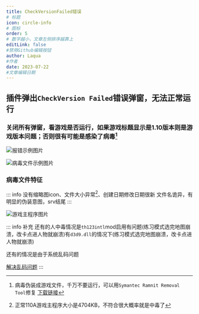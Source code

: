 ```yaml
---
title: CheckVersionFailed错误
# 标题
icon: circle-info
# 图标
order: 5
# 数字越小，文章左侧排序越靠上
editLink: false
#禁用Github编辑按钮
author: Laqua
#作者
date: 2023-07-22
#文章编辑日期
---
```



## **插件弹出```CheckVersion Failed```错误弹窗，无法正常运行**



### **关闭所有弹窗，看游戏是否运行，如果游戏标题显示是1.10版本则是游戏版本问题；否则很有可能是感染了病毒[^first]**



![报错示例图片](https://bu.dusays.com/2023/08/20/64e214492841a.png)

![病毒文件示例图片](https://bu.dusays.com/2023/08/20/64e214549ddf7.png)

### **病毒文件特征**

::: info
没有缩略图icon、文件大小异常[^second]、创建日期修改日期很新
文件名诡异，有明显的伪装意图，srv结尾
:::

![游戏主程序图片](https://bu.dusays.com/2023/08/20/64e21469d5b5d.png)


::: info 补充
还有的人中毒情况是```th123intl```mod启用有问题(练习模式选完地图崩溃，改卡点进人物就崩溃)有```d3d9.dll```的情况下(练习模式选完地图崩溃，改卡点进人物就崩溃)

还有的情况是由于系统乱码问题

[解决乱码问题](EncodingError.md)
:::


[^first]: 病毒伪装成游戏文件，千万不要运行，可以用```Symantec Ramnit Removal Tool```修复 [下载链接](https://pan.baidu.com/s/1D8d4eSvuIRnba0x3202aAQ?pwd=xukd)
[^second]: 正常110A游戏主程序大小是4704KB，不符合很大概率就是中毒了
